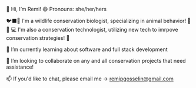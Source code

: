 👋 Hi, I’m Remi! 
😄 Pronouns: she/her/hers

🐦‍⬛🦇 I'm a wildlife conservation biologist, specializing in animal behavior! 🐀🦥
💻 I'm also a conservation technologist, utilizing new tech to imrpove conservation strategies! 📸

🌱 I’m currently learning about software and full stack development

💞️ I’m looking to collaborate on any and all conservation projects that need assistance!

📫 If you'd like to chat, please email me -> remipgosselin@gmail.com
